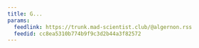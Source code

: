 ```yaml
---
title: G...
params:
  feedlink: https://trunk.mad-scientist.club/@algernon.rss
  feedid: cc8ea5310b774b9f9c3d2b44a3f82572
---
```

